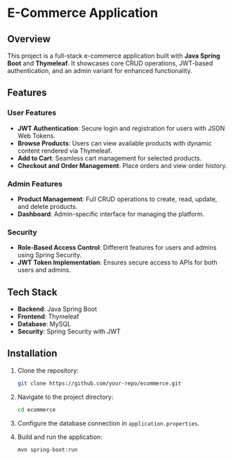 # E-Commerce Application

## Overview
This project is a full-stack e-commerce application built with **Java Spring Boot** and **Thymeleaf**. It showcases core CRUD operations, JWT-based authentication, and an admin variant for enhanced functionality.

## Features

### User Features
- **JWT Authentication**: Secure login and registration for users with JSON Web Tokens.
- **Browse Products**: Users can view available products with dynamic content rendered via Thymeleaf.
- **Add to Cart**: Seamless cart management for selected products.
- **Checkout and Order Management**: Place orders and view order history.

### Admin Features
- **Product Management**: Full CRUD operations to create, read, update, and delete products.
- **Dashboard**: Admin-specific interface for managing the platform.

### Security
- **Role-Based Access Control**: Different features for users and admins using Spring Security.
- **JWT Token Implementation**: Ensures secure access to APIs for both users and admins.

## Tech Stack
- **Backend**: Java Spring Boot
- **Frontend**: Thymeleaf
- **Database**: MySQL
- **Security**: Spring Security with JWT

## Installation
1. Clone the repository:
   ```bash
   git clone https://github.com/your-repo/ecommerce.git
   ```

2. Navigate to the project directory:
   ```bash
   cd ecommerce
   ```

3. Configure the database connection in `application.properties`.

4. Build and run the application:
   ```bash
   mvn spring-boot:run
   ```
